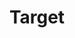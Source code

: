 ---
title: "Target"
url: /cedar-rapids/target-blairs-ferry-road-northeast/
shop: department store
---